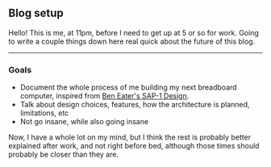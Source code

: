 ## Blog setup

Hello!  This is me, at 11pm, before I need to get up at 5 or so for work.  Going to write a couple things down here real quick about the future of this blog.

---

### Goals

 - Document the whole process of me building my next breadboard computer, inspired from [Ben Eater's SAP-1 Design](https://www.youtube.com/watch?v=HyznrdDSSGM&list=PLowKtXNTBypGqImE405J2565dvjafglHU).
 - Talk about design choices, features, how the architecture is planned, limitations, etc
 - Not go insane, while also going insane

Now, I have a whole lot on my mind, but I think the rest is probably better explained after work, and not right before bed, although those times should probably be closer than they are.  
